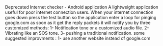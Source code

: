 Deprecated
Internet checker - Android application
A lightweight application useful for poor internet connection users.
When your internet connection goes down  press the test button so the application enter a loop for pinging google.com
as soon as it get the reply packets it will notify you by three customized methods:
1- Notification tone or a customized audio file.
2- Vibrating like an SOS tone.
3- pushing a traditional notification.
some suggested improvments :
1- use another website instead of google.com